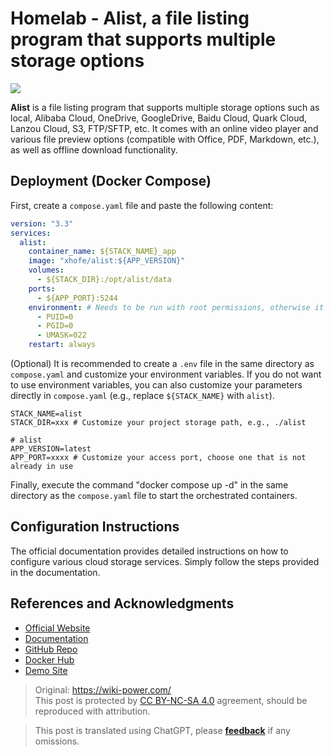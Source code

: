 # Homelab - Alist, a file listing program that supports multiple storage options

![](https://img.wiki-power.com/d/wiki-media/img/202304141808001.png)

**Alist** is a file listing program that supports multiple storage options such as local, Alibaba Cloud, OneDrive, GoogleDrive, Baidu Cloud, Quark Cloud, Lanzou Cloud, S3, FTP/SFTP, etc. It comes with an online video player and various file preview options (compatible with Office, PDF, Markdown, etc.), as well as offline download functionality.

## Deployment (Docker Compose)

First, create a `compose.yaml` file and paste the following content:

```yaml title="compose.yaml"
version: "3.3"
services:
  alist:
    container_name: ${STACK_NAME}_app
    image: "xhofe/alist:${APP_VERSION}"
    volumes:
      - ${STACK_DIR}:/opt/alist/data
    ports:
      - ${APP_PORT}:5244
    environment: # Needs to be run with root permissions, otherwise it cannot read other docker directories or host root directories
      - PUID=0
      - PGID=0
      - UMASK=022
    restart: always
```

(Optional) It is recommended to create a `.env` file in the same directory as `compose.yaml` and customize your environment variables. If you do not want to use environment variables, you can also customize your parameters directly in `compose.yaml` (e.g., replace `${STACK_NAME}` with `alist`).

```dotenv title=".env"
STACK_NAME=alist
STACK_DIR=xxx # Customize your project storage path, e.g., ./alist

# alist
APP_VERSION=latest
APP_PORT=xxxx # Customize your access port, choose one that is not already in use
```

Finally, execute the command "docker compose up -d" in the same directory as the `compose.yaml` file to start the orchestrated containers.

## Configuration Instructions

The official documentation provides detailed instructions on how to configure various cloud storage services. Simply follow the steps provided in the documentation.

## References and Acknowledgments

- [Official Website](https://alist.nn.ci/)
- [Documentation](https://alist.nn.ci/guide/install/docker.html#release-version)
- [GitHub Repo](https://github.com/alist-org/alist)
- [Docker Hub](https://hub.docker.com/r/xhofe/alist)
- [Demo Site](https://al.nn.ci/)

> Original: <https://wiki-power.com/>  
> This post is protected by [CC BY-NC-SA 4.0](https://creativecommons.org/licenses/by/4.0/deed.en) agreement, should be reproduced with attribution.

> This post is translated using ChatGPT, please [**feedback**](https://github.com/linyuxuanlin/Wiki_MkDocs/issues/new) if any omissions.
